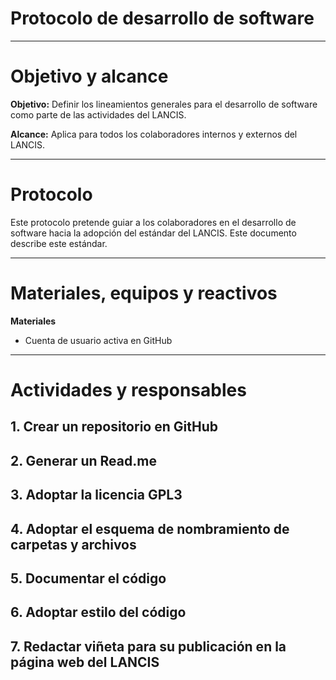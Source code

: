 # Protocolo de desarrollo de software

* * *

# Objetivo y alcance

**Objetivo:** Definir los lineamientos generales para el desarrollo de software como parte de las actividades del LANCIS.

**Alcance:** Aplica para todos los colaboradores internos y externos del LANCIS.

* * *

# Protocolo

Este protocolo pretende guiar a los colaboradores en el desarrollo de software hacia la adopción del estándar del LANCIS. Este documento describe este estándar.

* * *

# Materiales, equipos y reactivos

**Materiales**

* Cuenta de usuario activa en GitHub

* * *
# Actividades y responsables

## 1. Crear un repositorio en GitHub

## 2. Generar un Read.me

## 3. Adoptar la licencia GPL3

## 4. Adoptar el esquema de nombramiento de carpetas y archivos

## 5. Documentar el código

## 6. Adoptar estilo del código

## 7. Redactar viñeta para su publicación en la página web del LANCIS
